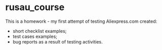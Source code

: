 # rusau_course
This is a homework - my first attempt of testing Aliexpress.com
created:
- short checklist examples;
- test cases examples;
- bug reports as a result of testing activities.

